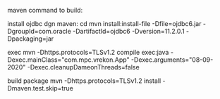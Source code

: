 maven command to build:

install ojdbc dgn maven:
cd <path ojdbc>
mvn install:install-file -Dfile=ojdbc6.jar -DgroupId=com.oracle -DartifactId=ojdbc6 -Dversion=11.2.0.1 -Dpackaging=jar

exec
mvn -Dhttps.protocols=TLSv1.2 compile exec:java  -Dexec.mainClass="com.mpc.vrekon.App" -Dexec.arguments="08-09-2020" -Dexec.cleanupDameonThreads=false

build package
mvn -Dhttps.protocols=TLSv1.2 install  -Dmaven.test.skip=true